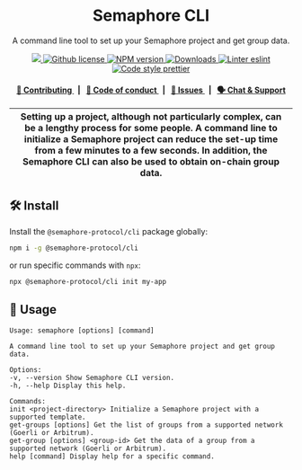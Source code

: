 <p align="center">
    <h1 align="center">
        Semaphore CLI
    </h1>
    <p align="center">A command line tool to set up your Semaphore project and get group data.</p>
</p>

<p align="center">
    <a href="https://github.com/semaphore-protocol">
        <img src="https://img.shields.io/badge/project-Semaphore-blue.svg?style=flat-square">
    </a>
    <a href="https://github.com/semaphore-protocol/semaphore/blob/main/LICENSE">
        <img alt="Github license" src="https://img.shields.io/github/license/semaphore-protocol/semaphore.svg?style=flat-square">
    </a>
    <a href="https://www.npmjs.com/package/@semaphore-protocol/cli">
        <img alt="NPM version" src="https://img.shields.io/npm/v/@semaphore-protocol/cli?style=flat-square" />
    </a>
    <a href="https://npmjs.org/package/@semaphore-protocol/cli">
        <img alt="Downloads" src="https://img.shields.io/npm/dm/@semaphore-protocol/cli.svg?style=flat-square" />
    </a>
    <a href="https://eslint.org/">
        <img alt="Linter eslint" src="https://img.shields.io/badge/linter-eslint-8080f2?style=flat-square&logo=eslint" />
    </a>
    <a href="https://prettier.io/">
        <img alt="Code style prettier" src="https://img.shields.io/badge/code%20style-prettier-f8bc45?style=flat-square&logo=prettier" />
    </a>
</p>

<div align="center">
    <h4>
        <a href="https://github.com/semaphore-protocol/semaphore/blob/main/CONTRIBUTING.md">
            👥 Contributing
        </a>
        <span>&nbsp;&nbsp;|&nbsp;&nbsp;</span>
        <a href="https://github.com/semaphore-protocol/semaphore/blob/main/CODE_OF_CONDUCT.md">
            🤝 Code of conduct
        </a>
        <span>&nbsp;&nbsp;|&nbsp;&nbsp;</span>
        <a href="https://github.com/semaphore-protocol/semaphore/contribute">
            🔎 Issues
        </a>
        <span>&nbsp;&nbsp;|&nbsp;&nbsp;</span>
        <a href="https://discord.gg/6mSdGHnstH">
            🗣️ Chat &amp; Support
        </a>
    </h4>
</div>

| Setting up a project, although not particularly complex, can be a lengthy process for some people. A command line to initialize a Semaphore project can reduce the set-up time from a few minutes to a few seconds. In addition, the Semaphore CLI can also be used to obtain on-chain group data. |
| -------------------------------------------------------------------------------------------------------------------------------------------------------------------------------------------------------------------------------------------------------------------------------------------------- |

## 🛠 Install

Install the `@semaphore-protocol/cli` package globally:

```bash
npm i -g @semaphore-protocol/cli
```

or run specific commands with `npx`:

```bash
npx @semaphore-protocol/cli init my-app
```

## 📜 Usage

```
Usage: semaphore [options] [command]

A command line tool to set up your Semaphore project and get group data.

Options:
-v, --version Show Semaphore CLI version.
-h, --help Display this help.

Commands:
init <project-directory> Initialize a Semaphore project with a supported template.
get-groups [options] Get the list of groups from a supported network (Goerli or Arbitrum).
get-group [options] <group-id> Get the data of a group from a supported network (Goerli or Arbitrum).
help [command] Display help for a specific command.
```
